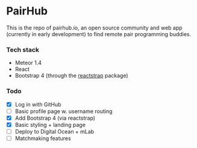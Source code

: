 # PairHub

This is the repo of pairhub.io, an open source community and web app (currently in early development) to find remote pair programming buddies.

### Tech stack
- Meteor 1.4
- React
- Bootstrap 4 (through the [reactstrap](https://github.com/reactstrap/reactstrap) package)

### Todo

- [X] Log in with GitHub
- [ ] Basic profile page w. username routing
- [X] Add Bootstrap 4 (via reactstrap)
- [X] Basic styling + landing page
- [ ] Deploy to Digital Ocean + mLab
- [ ] Matchmaking features
